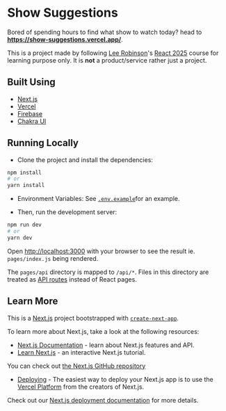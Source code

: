 # Show Suggestions

Bored of spending hours to find what show to watch today? head to **https://show-suggestions.vercel.app/**.

This is a project made by following [Lee Robinson](https://github.com/leerob)'s [React 2025](https://react2025.com) course for learning purpose only. It is **not** a product/service rather just a project.
## Built Using

- [Next.js](https://nextjs.org/)
- [Vercel](https://vercel.com)
- [Firebase](https://firebase.com)
- [Chakra UI](https://chakra-ui.com/)

## Running Locally

- Clone the project and install the dependencies:

```bash
npm install
# or
yarn install
```

- Environment Variables: See [`.env.example`](./.env.local.example)for an example.

- Then, run the development server:

```bash
npm run dev
# or
yarn dev
```

Open [http://localhost:3000](http://localhost:3000) with your browser to see the result ie. `pages/index.js` being rendered.

The `pages/api` directory is mapped to `/api/*`. Files in this directory are treated as [API routes](https://nextjs.org/docs/api-routes/introduction) instead of React pages.

## Learn More

This is a [Next.js](https://nextjs.org/) project bootstrapped with [`create-next-app`](https://github.com/vercel/next.js/tree/canary/packages/create-next-app).

To learn more about Next.js, take a look at the following resources:

- [Next.js Documentation](https://nextjs.org/docs) - learn about Next.js features and API.
- [Learn Next.js](https://nextjs.org/learn) - an interactive Next.js tutorial.

You can check out [the Next.js GitHub repository](https://github.com/vercel/next.js/)

- [Deploying](https://vercel.com) - The easiest way to deploy your Next.js app is to use the [Vercel Platform](https://vercel.com/import?utm_medium=default-template&filter=next.js&utm_source=create-next-app&utm_campaign=create-next-app-readme) from the creators of Next.js.

Check out our [Next.js deployment documentation](https://nextjs.org/docs/deployment) for more details.
